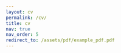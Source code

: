 ```yaml
---
layout: cv
permalink: /cv/
title: cv
nav: true
nav_order: 5
redirect_to: /assets/pdf/example_pdf.pdf
---
```

